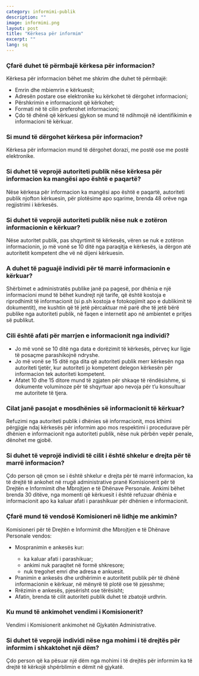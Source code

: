 ```yaml
---
category: informimi-publik
description: ""
image: informimi.png
layout: post
title: "Kërkesa për informim"
excerpt: ""
lang: sq
---
```

<script>
var data = { topics: [
  {
    title: "Çfarë duhet të përmbajë kërkesa?",
    text: function(){ return $("#part1").html(); }
  },
  {
    title: "Si mund të dërgohet kërkesa?",
    text: function(){ return $("#part2").html(); }
  },
  {
    title: "Si duhet të veprojë autoriteti publik?",
    text: function(){ return $("#part3").html(); }
  },
  {
    title: "Pagesat",
    text: function(){ return $("#part4").html(); }
  },
  {
    title: "Afati për marrjen e informacionit",
    text: function(){ return $("#part5").html(); }
  },
  {
    title: "Mosdhënia e informacionit",
    text: function(){ return $("#part6").html(); }
  },
  {
    title: "Shkelja e të drejtës për të marrë informacion",
    text: function(){ return $("#part7").html(); }
  }
]};
</script>



<div id="part1" class="hidden">
    <h3>Çfarë duhet të përmbajë kërkesa për informacion?</h3>
    Kërkesa për informacion bëhet me shkrim dhe duhet të përmbajë:
    <ul>
      <li>Emrin dhe mbiemrin e kërkuesit;</li>
      <li>Adresën postare ose elektronike ku kërkohet të dërgohet informacioni;</li>
      <li>Përshkrimin e informacionit që kërkohet;</li>
      <li>Formati në të cilin preferohet informacioni;</li>
      <li>Çdo të dhënë që kërkuesi gjykon se mund  të ndihmojë në identifikimin e informacioni të kërkuar.</li>
    </ul>
  </div>

  <div id="part2" class="hidden">
  <h3>Si mund të dërgohet kërkesa për informacion?</h3>
  Kërkesa për informacion mund  të dërgohet dorazi, me postë ose me postë elektronike.
  </div>

  <div id="part3" class="hidden">
  <h3>Si duhet të veprojë autoriteti publik nëse kërkesa për informacion ka mangësi apo është e paqartë?</h3>
  Nëse kërkesa për informacion ka mangësi apo është e paqartë, autoriteti publik njofton kërkuesin, për plotësime apo sqarime, brenda 48 orëve nga regjistrimi i kërkesës.
  <h3>Si duhet të veprojë autoriteti publik nëse nuk e zotëron informacionin e kërkuar?</h3>
  Nëse autoritet publik, pas shqyrtimit të kërkesës, vëren se nuk e zotëron informacionin, jo më vonë se 10 ditë nga paraqitja e kërkesës, ia dërgon atë autoritetit kompetent dhe vë në dijeni kërkuesin.
  </div>

  <div id="part4" class="hidden">
  <h3>A duhet të paguajë individi për të marrë informacionin e kërkuar?</h3>
  Shërbimet e administratës publike janë pa pagesë, por dhënia e një informacioni mund të bëhet kundrejt një tarife, që është kostoja e riprodhimit të informacionit (si p.sh kostoja e fotokopjimit apo e dublikimit të dokumentit), me kushtin që të jetë përcaktuar më parë dhe të jetë bërë publike nga autoriteti publik, në faqen e internetit apo në ambientet e pritjes së publikut.
  </div>

  <div id="part5" class="hidden">
    <h3>Cili është afati për marrjen e informacionit nga individi?</h3>
    <ul>
      <li>Jo më vonë se 10 ditë nga data e dorëzimit të kërkesës, përveç kur ligje të posaçme parashikojnë ndryshe.</li>
      <li>Jo më vonë se 15 ditë nga dita që autoriteti publik merr kërkesën nga autoriteti tjetër, kur autoriteti jo kompetent delegon kërkesën për informacion tek autoriteti kompetent.</li>
      <li>Afatet 10 dhe 15 ditore mund të zgjaten për shkaqe të rëndësishme, si dokumente voluminoze për të shqyrtuar apo nevoja për t’u konsultuar me autoritete të tjera.</li>
    </ul>
  </div>

  <div id="part6" class="hidden">
  <h3>Cilat janë pasojat e mosdhënies së informacionit të kërkuar?</h3>
  Refuzimi nga autoriteti publik i  dhënies së informacionit, mos kthimi përgjigje ndaj kërkesës për informim apo mos respektimi  i procedurave për dhënien e informacionit nga autoriteti publik, nëse nuk përbën vepër penale, dënohet me gjobë.
  <h3>Si duhet të veprojë individi të cilit i është shkelur e drejta për të marrë informacion?</h3>
  Çdo person që çmon se i është shkelur e drejta për të marrë informacion, ka të drejtë të ankohet në rrugë administrative pranë Komisionerit për të Drejtën e Informimit dhe Mbrojtjen e të Dhënave Personale.
  Ankimi bëhet brenda 30 ditëve, nga momenti që kërkuesit i është refuzuar dhënia e informacionit apo ka kaluar afati i parashikuar për dhënien e informacionit.
  </div>

  <div id="part7" class="hidden">
    <h3>Çfarë mund të vendosë Komisioneri në lidhje me ankimin?</h3>
    Komisioneri për të Drejtën e Informimit dhe Mbrojtjen e të Dhënave Personale vendos:
    <ul>
      <li>Mospranimin e ankesës kur:</li>
        <ul>
          <li>ka kaluar afati i parashikuar;</li>
          <li>ankimi nuk paraqitet në formë shkresore;</li>
          <li>nuk tregohet emri dhe adresa e ankuesit.</li>
        </ul>
      <li>Pranimin e ankesës dhe urdhërimin e autoritetit publik për të dhënë informacionin e kërkuar, në mënyrë të plotë ose të pjesshme;</li>
      <li>Rrëzimin e ankesës, pjesërisht ose tërësisht;</li>
      <li>Afatin, brenda të cilit autoriteti publik duhet të zbatojë urdhrin.</li>
    </ul>
    <h3>Ku mund të ankimohet vendimi i Komisionerit?</h3>
    Vendimi i Komisionerit ankimohet në Gjykatën Administrative.    
    <h3>Si duhet të veprojë individi nëse nga mohimi i të drejtës për informim i shkaktohet një dëm?</h3>
    Çdo person që ka pësuar një dëm nga mohimi i të drejtës për informim ka të drejtë të kërkojë shpërblimin e dëmit në gjykatë.    
    </div>
  <div id="part8" class="hidden">

  </div>

<div class="post-content"></div>
